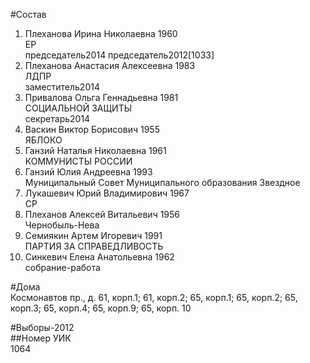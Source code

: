 #Состав  
1. Плеханова Ирина Николаевна 1960  
    ЕР  
    председатель2014 председатель2012[1033]  
2. Плеханова Анастасия Алексеевна 1983  
    ЛДПР  
    заместитель2014  
3. Привалова Ольга Геннадьевна 1981  
    СОЦИАЛЬНОЙ ЗАЩИТЫ  
    секретарь2014  
4. Васкин Виктор Борисович 1955  
    ЯБЛОКО  
5. Ганзий Наталья Николаевна 1961  
    КОММУНИСТЫ РОССИИ  
6. Ганзий Юлия Андреевна 1993  
    Муниципальный Совет Муниципального образования Звездное  
7. Лукашевич Юрий Владимирович 1967  
    СР  
8. Плеханов Алексей Витальевич 1956  
    Чернобыль-Нева  
9. Семиякин Артем Игоревич 1991  
    ПАРТИЯ ЗА СПРАВЕДЛИВОСТЬ  
10. Синкевич Елена Анатольевна 1962  
    собрание-работа  
  
#Дома  
Космонавтов пр., д. 61, корп.1; 61, корп.2; 65, корп.1; 65, корп.2; 65, корп.З; 65, корп.4; 65, корп.9; 65, корп. 10  
  
#Выборы-2012  
##Номер УИК  
1064  
